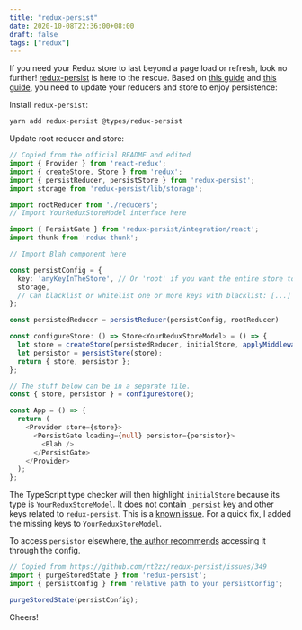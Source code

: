 ```yaml
---
title: "redux-persist"
date: 2020-10-08T22:36:00+08:00
draft: false
tags: ["redux"]
---
```

If you need your Redux store to last beyond a page load or refresh, look no further! [redux-persist](https://github.com/rt2zz/redux-persist) is here to the rescue. Based on [this guide](https://medium.com/@dharacharolap/get-rid-of-data-consistency-with-the-redux-persist-86559e96de32) and [this guide](https://levelup.gitconnected.com/persisting-your-react-application-state-with-redux-and-typescript-51e4e66c4e53), you need to update your reducers and store to enjoy persistence:

Install `redux-persist`:

```bash
yarn add redux-persist @types/redux-persist
```

Update root reducer and store:

```typescript
// Copied from the official README and edited
import { Provider } from 'react-redux';
import { createStore, Store } from 'redux';
import { persistReducer, persistStore } from 'redux-persist';
import storage from 'redux-persist/lib/storage';

import rootReducer from './reducers';
// Import YourReduxStoreModel interface here

import { PersistGate } from 'redux-persist/integration/react';
import thunk from 'redux-thunk';

// Import Blah component here

const persistConfig = {
  key: 'anyKeyInTheStore', // Or 'root' if you want the entire store to be persistent
  storage,
  // Can blacklist or whitelist one or more keys with blacklist: [...] and whitelist: [...]
};

const persistedReducer = persistReducer(persistConfig, rootReducer)

const configureStore: () => Store<YourReduxStoreModel> = () => {
  let store = createStore(persistedReducer, initialStore, applyMiddleware(thunk));
  let persistor = persistStore(store);
  return { store, persistor };
};

// The stuff below can be in a separate file.
const { store, persistor } = configureStore();

const App = () => {
  return (
    <Provider store={store}>
      <PersistGate loading={null} persistor={persistor}>
        <Blah />
      </PersistGate>
    </Provider>
  );
};
```

The TypeScript type checker will then highlight `initialStore` because its type is `YourReduxStoreModel`. It does not contain `_persist` key and other keys related to `redux-persist`. This is a [known issue](https://github.com/rt2zz/redux-persist/issues/1169). For a quick fix, I added the missing keys to `YourReduxStoreModel`.

To access `persistor` elsewhere, [the author recommends](https://github.com/rt2zz/redux-persist/issues/349) accessing it through the config.

```typescript
// Copied from https://github.com/rt2zz/redux-persist/issues/349
import { purgeStoredState } from 'redux-persist';
import { persistConfig } from 'relative path to your persistConfig';

purgeStoredState(persistConfig);
```

Cheers!
